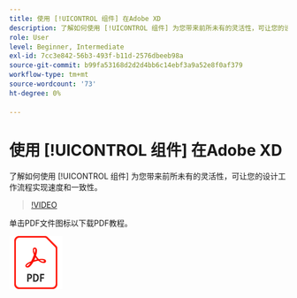 ```yaml
---
title: 使用 [!UICONTROL 组件] 在Adobe XD
description: 了解如何使用 [!UICONTROL 组件] 为您带来前所未有的灵活性，可让您的设计工作流程实现速度和一致性
role: User
level: Beginner, Intermediate
exl-id: 7cc3e842-56b3-493f-b11d-2576dbeeb98a
source-git-commit: b99fa53168d2d2d4bb6c14ebf3a9a52e8f0af379
workflow-type: tm+mt
source-wordcount: '73'
ht-degree: 0%

---
```


# 使用 [!UICONTROL 组件] 在Adobe XD

了解如何使用 [!UICONTROL 组件] 为您带来前所未有的灵活性，可让您的设计工作流程实现速度和一致性。

>[!VIDEO](https://video.tv.adobe.com/v/331003?hidetitle=true)

单击PDF文件图标以下载PDF教程。

[![PDF文件图标](../assets/acrobat_PDF_96.png)](../quick-reference/LetsXDSeeHowtoDesignPrototypeandHandofftoTeams.pdf)

